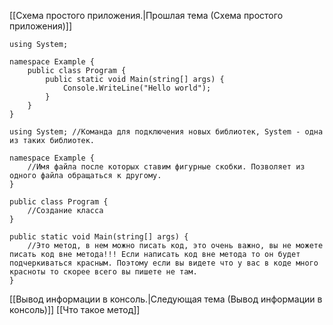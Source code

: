 [[Схема простого приложения.|Прошлая тема (Схема простого приложения)]]
```Csharp
using System;

namespace Example {
    public class Program {
        public static void Main(string[] args) {
            Console.WriteLine("Hello world");
        }
    }
}
```

```Csharp
using System; //Команда для подключения новых библиотек, System - одна из таких библиотек.
```

```Csharp
namespace Example {
    //Имя файла после которых ставим фигурные скобки. Позволяет из одного файла обращаться к другому.
}
```

```Csharp
public class Program {
    //Создание класса
}
```

```Csharp
public static void Main(string[] args) {
    //Это метод, в нем можно писать код, это очень важно, вы не можете писать код вне метода!!! Если написать код вне метода то он будет подчеркиваться красным. Поэтому если вы видете что у вас в коде много красноты то скорее всего вы пишете не там.
}
```

[[Вывод информации в консоль.|Следующая тема (Вывод информации в консоль)]]
[[Что такое метод]]